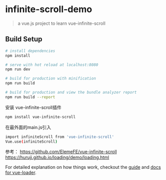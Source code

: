 # infinite-scroll-demo

> a vue.js project to learn vue-infinite-scroll

## Build Setup

``` bash
# install dependencies
npm install

# serve with hot reload at localhost:8080
npm run dev

# build for production with minification
npm run build

# build for production and view the bundle analyzer report
npm run build --report
```

安装 vue-infinite-scroll插件
```bash
npm install vue-infinite-scroll
```

在最外面的main.js引入
```bash
import infiniteScroll from 'vue-infinite-scroll'
Vue.use(infiniteScroll)
```


参考：
https://github.com/ElemeFE/vue-infinite-scroll
https://huruji.github.io/loading/demo/loading.html

For detailed explanation on how things work, checkout the [guide](http://vuejs-templates.github.io/webpack/) and [docs for vue-loader](http://vuejs.github.io/vue-loader).
